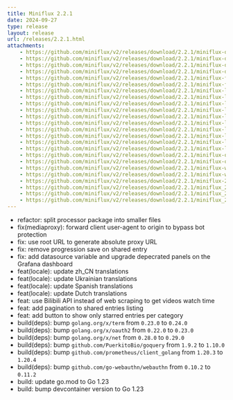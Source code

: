 ```yaml
---
title: Miniflux 2.2.1
date: 2024-09-27
type: release
layout: release
url: /releases/2.2.1.html
attachments:
    - https://github.com/miniflux/v2/releases/download/2.2.1/miniflux-darwin-amd64
    - https://github.com/miniflux/v2/releases/download/2.2.1/miniflux-darwin-amd64.sha256
    - https://github.com/miniflux/v2/releases/download/2.2.1/miniflux-darwin-arm64
    - https://github.com/miniflux/v2/releases/download/2.2.1/miniflux-darwin-arm64.sha256
    - https://github.com/miniflux/v2/releases/download/2.2.1/miniflux-freebsd-amd64
    - https://github.com/miniflux/v2/releases/download/2.2.1/miniflux-freebsd-amd64.sha256
    - https://github.com/miniflux/v2/releases/download/2.2.1/miniflux-linux-amd64
    - https://github.com/miniflux/v2/releases/download/2.2.1/miniflux-linux-amd64.sha256
    - https://github.com/miniflux/v2/releases/download/2.2.1/miniflux-linux-arm64
    - https://github.com/miniflux/v2/releases/download/2.2.1/miniflux-linux-arm64.sha256
    - https://github.com/miniflux/v2/releases/download/2.2.1/miniflux-linux-armv5
    - https://github.com/miniflux/v2/releases/download/2.2.1/miniflux-linux-armv5.sha256
    - https://github.com/miniflux/v2/releases/download/2.2.1/miniflux-linux-armv6
    - https://github.com/miniflux/v2/releases/download/2.2.1/miniflux-linux-armv6.sha256
    - https://github.com/miniflux/v2/releases/download/2.2.1/miniflux-linux-armv7
    - https://github.com/miniflux/v2/releases/download/2.2.1/miniflux-linux-armv7.sha256
    - https://github.com/miniflux/v2/releases/download/2.2.1/miniflux-openbsd-amd64
    - https://github.com/miniflux/v2/releases/download/2.2.1/miniflux-openbsd-amd64.sha256
    - https://github.com/miniflux/v2/releases/download/2.2.1/miniflux-windows-amd64.exe
    - https://github.com/miniflux/v2/releases/download/2.2.1/miniflux-windows-amd64.exe.sha256
    - https://github.com/miniflux/v2/releases/download/2.2.1/miniflux-2.2.1-1.0.x86_64.rpm
    - https://github.com/miniflux/v2/releases/download/2.2.1/miniflux_2.2.1_amd64.deb
    - https://github.com/miniflux/v2/releases/download/2.2.1/miniflux_2.2.1_arm64.deb
    - https://github.com/miniflux/v2/releases/download/2.2.1/miniflux_2.2.1_armhf.deb
---
```


* refactor: split processor package into smaller files
* fix(mediaproxy): forward client user-agent to origin to bypass bot protection
* fix: use root URL to generate absolute proxy URL
* fix: remove progression save on shared entry
* fix: add datasource variable and upgrade depecrated panels on the Grafana dashboard
* feat(locale): update zh_CN translations
* feat(locale): update Ukrainian translations
* feat(locale): update Spanish translations
* feat(locale): update Dutch translations
* feat: use Bilibili API instead of web scraping to get videos watch time
* feat: add pagination to shared entries listing
* feat: add button to show only starred entries per category
* build(deps): bump `golang.org/x/term` from `0.23.0` to `0.24.0`
* build(deps): bump `golang.org/x/oauth2` from `0.22.0` to `0.23.0`
* build(deps): bump `golang.org/x/net` from `0.28.0` to `0.29.0`
* build(deps): bump `github.com/PuerkitoBio/goquery` from `1.9.2` to `1.10.0`
* build(deps): bump `github.com/prometheus/client_golang` from `1.20.3` to `1.20.4`
* build(deps): bump `github.com/go-webauthn/webauthn` from `0.10.2` to `0.11.2`
* build: update go.mod to Go 1.23
* build: bump devcontainer version to Go 1.23